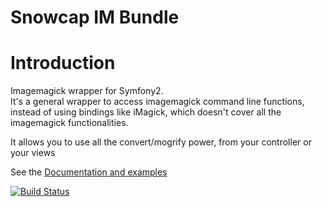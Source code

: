 # Snowcap IM Bundle

# Introduction

Imagemagick wrapper for Symfony2.   
It's a general wrapper to access imagemagick command line functions, instead of using bindings like iMagick, which doesn't cover all the imagemagick functionalities.

It allows you to use all the convert/mogrify power, from your controller or your views

See the [Documentation and examples](http://docs.snowcap.be/im-bundle)

[![Build Status](https://secure.travis-ci.org/snowcap/SnowcapImBundle.png?branch=master)](http://travis-ci.org/snowcap/SnowcapImBundle)